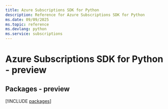 ```yaml
---
title: Azure Subscriptions SDK for Python
description: Reference for Azure Subscriptions SDK for Python
ms.date: 09/09/2025
ms.topic: reference
ms.devlang: python
ms.service: subscriptions
---
```

# Azure Subscriptions SDK for Python - preview
## Packages - preview
[!INCLUDE [packages](subscriptions-index.md)]